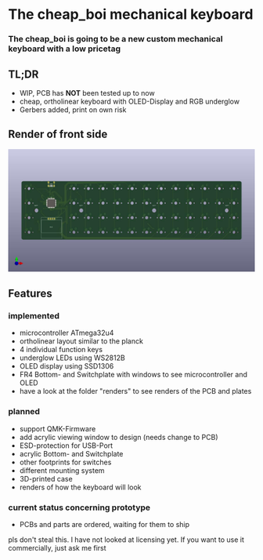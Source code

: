 # The cheap_boi mechanical keyboard
### The cheap_boi is going to be a new custom mechanical keyboard with a low pricetag
## TL;DR
- WIP, PCB has **NOT** been tested up to now 
- cheap, ortholinear keyboard with  OLED-Display and RGB underglow
- Gerbers added, print on own risk
## Render of front side
![render of front side](https://github.com/MangoIV/cheap_boi/blob/master/renders/pcb_front.jpg "render of front side")
## Features
### implemented
- microcontroller ATmega32u4
- ortholinear layout similar to the planck
- 4 individual function keys 
- underglow LEDs using WS2812B
- OLED display using SSD1306
- FR4 Bottom- and Switchplate with windows to see microcontroller and OLED
- have a look at the folder "renders" to see renders of the PCB and plates 
### planned
- support QMK-Firmware
- add acrylic viewing window to design (needs change to PCB)
- ESD-protection for USB-Port
- acrylic Bottom- and Switchplate
- other footprints for switches
- different mounting system 
- 3D-printed case
- renders of how the keyboard will look
### current status concerning prototype
- PCBs and parts are ordered, waiting for them to ship 

pls don't steal this. I have not looked at licensing yet. If you want to use it commercially, just ask me first 
